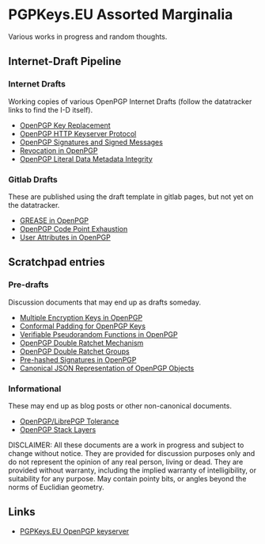 PGPKeys.EU Assorted Marginalia
==============================

Various works in progress and random thoughts.

Internet-Draft Pipeline
-----------------------

### Internet Drafts

Working copies of various OpenPGP Internet Drafts (follow the datatracker links to find the I-D itself). 

* [OpenPGP Key Replacement](https://andrewgdotcom.gitlab.io/openpgp-replacementkey)
* [OpenPGP HTTP Keyserver Protocol](https://andrewgdotcom.gitlab.io/draft-gallagher-openpgp-hkp)
* [OpenPGP Signatures and Signed Messages](https://andrewgdotcom.gitlab.io/openpgp-signatures)
* [Revocation in OpenPGP](https://dkg.gitlab.io/openpgp-revocation)
* [OpenPGP Literal Data Metadata Integrity](https://andrewgdotcom.gitlab.io/draft-gallagher-openpgp-literal-metadata)

### Gitlab Drafts

These are published using the draft template in gitlab pages, but not yet on the datatracker.

* [GREASE in OpenPGP](https://andrewgdotcom.gitlab.io/openpgp-grease)
* [OpenPGP Code Point Exhaustion](https://andrewgdotcom.gitlab.io/openpgp-code-point-exhaustion)
* [User Attributes in OpenPGP](https://andrewgdotcom.gitlab.io/openpgp-user-attributes)

Scratchpad entries
------------------

### Pre-drafts

Discussion documents that may end up as drafts someday.

* [Multiple Encryption Keys in OpenPGP](encryption.html)
* [Conformal Padding for OpenPGP Keys](padding.html)
* [Verifiable Pseudorandom Functions in OpenPGP](vrf.html)
* [OpenPGP Double Ratchet Mechanism](ratchet.html)
* [OpenPGP Double Ratchet Groups](ratchet-groups.html)
* [Pre-hashed Signatures in OpenPGP](prehash.html)
* [Canonical JSON Representation of OpenPGP Objects](json.html)

### Informational

These may end up as blog posts or other non-canonical documents.

* [OpenPGP/LibrePGP Tolerance](tolerance.html)
* [OpenPGP Stack Layers](stack-layers.html)

DISCLAIMER: All these documents are a work in progress and subject to change without notice.
They are provided for discussion purposes only and do not represent the opinion of any real person, living or dead.
They are provided without warranty, including the implied warranty of intelligibility, or suitability for any purpose.
May contain pointy bits, or angles beyond the norms of Euclidian geometry.

Links
-----

* [PGPKeys.EU OpenPGP keyserver](https://pgpkeys.eu/)
